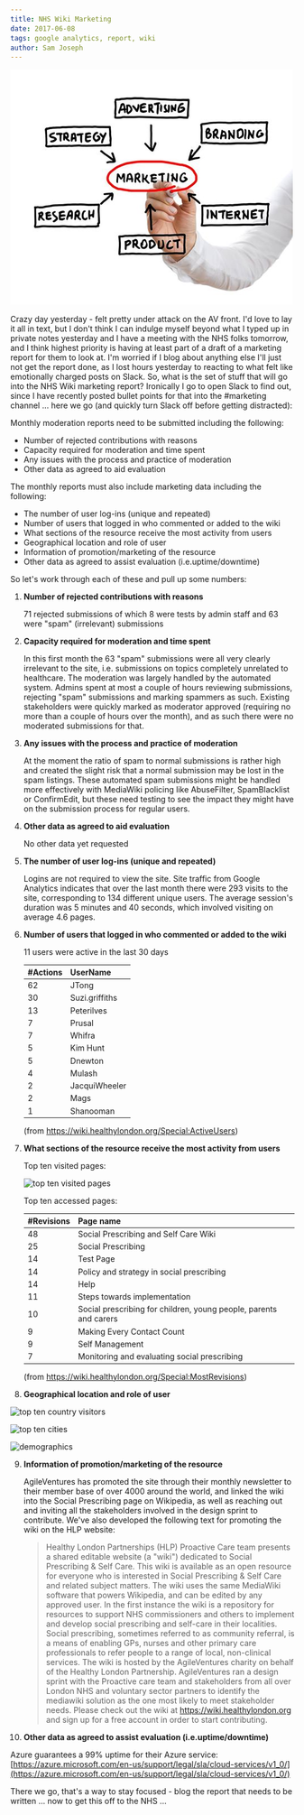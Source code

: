 ```yaml
---
title: NHS Wiki Marketing
date: 2017-06-08
tags: google analytics, report, wiki
author: Sam Joseph
---
```


![marketing](/images/marketing.jpg)

Crazy day yesterday - felt pretty under attack on the AV front.  I'd love to lay it all in text, but I don't think I can indulge myself beyond what I typed up in private notes yesterday and I have a meeting with the NHS folks tomorrow, and I think highest priority is having at least part of a draft of a marketing report for them to look at.  I'm worried if I blog about anything else I'll just not get the report done, as I lost hours yesterday to reacting to what felt like emotionally charged posts on Slack.  So, what is the set of stuff that will go into the NHS Wiki marketing report?  Ironically I go to open Slack to find out, since I have recently posted bullet points for that into the #marketing channel ... here we go (and quickly turn Slack off before getting distracted):

Monthly moderation reports need to be submitted including the following:

* Number of rejected contributions with reasons
* Capacity required for moderation and time spent
* Any issues with the process and practice of moderation
* Other data as agreed to aid evaluation

The monthly reports must also include marketing data including the following:

* The number of user log-ins (unique and repeated)
* Number of users that logged in who commented or added to the wiki
* What sections of the resource receive the most activity from users
* Geographical location and role of user
* Information of promotion/marketing of the resource
* Other data as agreed to assist evaluation (i.e.uptime/downtime)

So let's work through each of these and pull up some numbers:

1. **Number of rejected contributions with reasons**

   71 rejected submissions of which 8 were tests by admin staff and 63 were "spam" (irrelevant) submissions 

2. **Capacity required for moderation and time spent**

   In this first month the 63 "spam" submissions were all very clearly irrelevant to the site, i.e. submissions on topics completely unrelated to healthcare.  The moderation was largely handled by the automated system.  Admins spent at most a couple of hours reviewing submissions, rejecting "spam" submissions and marking spammers as such.  Existing stakeholders were quickly marked as moderator approved (requiring no more than a couple of hours over the month), and as such there were no moderated submissions for that.

3. **Any issues with the process and practice of moderation**

   At the moment the ratio of spam to normal submissions is rather high and created the slight risk that a normal submission may be lost in the spam listings.  These automated spam submissions might be handled more effectively with MediaWiki policing like AbuseFilter, SpamBlacklist or ConfirmEdit, but these need testing to see the impact they might have on the submission process for regular users.

4. **Other data as agreed to aid evaluation**

   No other data yet requested

5. **The number of user log-ins (unique and repeated)**

   Logins are not required to view the site.   Site traffic from Google Analytics indicates that over the last month there were 293 visits to the site, corresponding to 134 different unique users.  The average session's duration was 5 minutes and 40 seconds, which involved visiting on average 4.6 pages. 

6. **Number of users that logged in who commented or added to the wiki**

   11 users were active in the last 30 days

    | #Actions   | UserName       |
    | ---------- | -------------- |
    | 62         | JTong          |
    | 30         | Suzi.griffiths |
    | 13         | Peterilves     |
    | 7          | Prusal         |
    | 7          | Whifra         |
    | 5          | Kim Hunt       |
    | 5          | Dnewton        |
    | 4          | Mulash         |
    | 2          | JacquiWheeler  |
    | 2          | Mags           |
    | 1          | Shanooman      |
    
    (from https://wiki.healthylondon.org/Special:ActiveUsers)

7. **What sections of the resource receive the most activity from users**

    Top ten visited pages:

    ![top ten visited pages](https://dl.dropbox.com/s/xy8ca86qjt9iq6i/Screenshot%202017-06-08%2018.17.25.png?dl=1)

    Top ten accessed pages:
    
    | #Revisions | Page name                                                         |
    | ---------- | --------------                                                    |
    | 48         | Social Prescribing and Self Care Wiki                             |
    | 25         | Social Prescribing                                                |
    | 14         | Test Page                                                         |
    | 14         | Policy and strategy in social prescribing                         |
    | 14         | Help                                                              |
    | 11         | Steps towards implementation                                      |
    | 10         | Social prescribing for children, young people, parents and carers |
    | 9          | Making Every Contact Count                                        |
    | 9          | Self Management                                                   |
    | 7          | Monitoring and evaluating social prescribing                      |

   (from https://wiki.healthylondon.org/Special:MostRevisions)

8. **Geographical location and role of user**

  ![top ten country visitors](https://dl.dropbox.com/s/y45nxt2d7p6dcp0/Screenshot%202017-06-08%2010.16.06.png?dl=1)

  ![top ten cities](https://dl.dropbox.com/s/37u5brazchus1jt/Screenshot%202017-06-08%2010.16.38.png?dl=1)
  
  ![demographics](https://dl.dropbox.com/s/y54sw2w7dvyhz1i/Screenshot%202017-06-08%2018.13.52.png?dl=1)

9. **Information of promotion/marketing of the resource**

   AgileVentures has promoted the site through their monthly newsletter to their member base of over 4000 around the world, and linked the wiki into the Social Prescribing page on Wikipedia, as well as reaching out and inviting all the stakeholders involved in the design sprint to contribute.  We've also developed the following text for promoting the wiki on the HLP website:

   > Healthy London Partnerships (HLP) Proactive Care team presents a shared editable website (a "wiki") dedicated to Social Prescribing & Self Care. This wiki is available as an open resource for everyone who is interested in Social Prescribing & Self Care and related subject matters.  The wiki uses the same MediaWiki software that powers Wikipedia, and can be edited by any approved user. In the first instance the wiki is a repository for resources to support NHS commissioners and others to implement and develop social prescribing and self-care in their localities. Social prescribing, sometimes referred to as community referral, is a means of enabling GPs, nurses and other primary care professionals to refer people to a range of local, non-clinical services.  The wiki is hosted by the AgileVentures charity on behalf of the Healthy London Partnership.  AgileVentures ran a design sprint with the Proactive care team and stakeholders from all over London NHS and voluntary sector partners to identify the mediawiki solution as the one most likely to meet stakeholder needs.  Please check out the wiki at https://wiki.healthylondon.org and sign up for a free account in order to start contributing.

10. **Other data as agreed to assist evaluation (i.e.uptime/downtime)**

   Azure guarantees a 99% uptime for their Azure service: [https://azure.microsoft.com/en-us/support/legal/sla/cloud-services/v1_0/](https://azure.microsoft.com/en-us/support/legal/sla/cloud-services/v1_0/)

   There we go, that's a way to stay focused - blog the report that needs to be written ... now to get this off to the NHS ...
